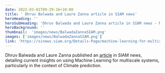 ```yaml
---
date: 2022-03-01T09:29:16+10:00
title: ' Dhruv Balwada and Laure Zanna article in SIAM news'
heroHeading: ''
heroSubHeading: 'Dhruv Balwada and Laure Zanna article in SIAM news - Machine Learning for Multiscale Systems: From Turbulence to Climate Prediction'
heroBackground: ''
thumbnail:  'images/news/BalwadaZannaSIAM.png'
images: ['images/news/BalwadaZannaSIAM.png']
link: 'https://sinews.siam.org/Details-Page/machine-learning-for-multiscale-systems-from-turbulence-to-climate-prediction'
---
```


Dhruv Balwada and Laure Zanna published an [article](https://sinews.siam.org/Details-Page/machine-learning-for-multiscale-systems-from-turbulence-to-climate-prediction) in SIAM news, detailing current insights on using Machine Learning for multiscale systems, particularly in the context of Climate prediction.
